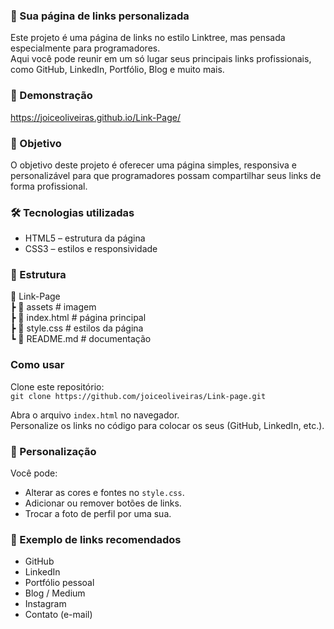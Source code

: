 ### 🚀 Sua página de links personalizada

Este projeto é uma página de links no estilo Linktree, mas pensada especialmente para programadores.  
Aqui você pode reunir em um só lugar seus principais links profissionais, como GitHub, LinkedIn, Portfólio, Blog e muito mais.

### 📸 Demonstração
https://joiceoliveiras.github.io/Link-Page/


### 🎯 Objetivo

O objetivo deste projeto é oferecer uma página simples, responsiva e personalizável para que programadores possam compartilhar seus links de forma profissional.

### 🛠️ Tecnologias utilizadas

- HTML5 – estrutura da página  
- CSS3 – estilos e responsividade  

### 📂 Estrutura

📁 Link-Page <br>
┣ 📂 assets # imagem <br>
┣ 📜 index.html # página principal <br>
┣ 📜 style.css # estilos da página <br>
┗ 📜 README.md # documentação


### Como usar

Clone este repositório:  
`git clone https://github.com/joiceoliveiras/Link-page.git`

Abra o arquivo `index.html` no navegador.  
Personalize os links no código para colocar os seus (GitHub, LinkedIn, etc.).

### 🎨 Personalização

Você pode:  
- Alterar as cores e fontes no `style.css`.  
- Adicionar ou remover botões de links.  
- Trocar a foto de perfil por uma sua.

### 📌 Exemplo de links recomendados

- GitHub  
- LinkedIn  
- Portfólio pessoal  
- Blog / Medium  
- Instagram
- Contato (e-mail)





